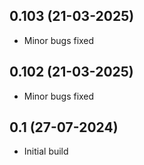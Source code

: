 ## 0.103 (21-03-2025)
- Minor bugs fixed
## 0.102 (21-03-2025)
- Minor bugs fixed

## 0.1 (27-07-2024)
- Initial build
